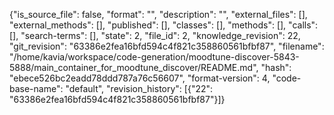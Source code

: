 {"is_source_file": false, "format": "", "description": "", "external_files": [], "external_methods": [], "published": [], "classes": [], "methods": [], "calls": [], "search-terms": [], "state": 2, "file_id": 2, "knowledge_revision": 22, "git_revision": "63386e2fea16bfd594c4f821c358860561bfbf87", "filename": "/home/kavia/workspace/code-generation/moodtune-discover-5843-5888/main_container_for_moodtune_discover/README.md", "hash": "ebece526bc2eadd78ddd787a76c56607", "format-version": 4, "code-base-name": "default", "revision_history": [{"22": "63386e2fea16bfd594c4f821c358860561bfbf87"}]}